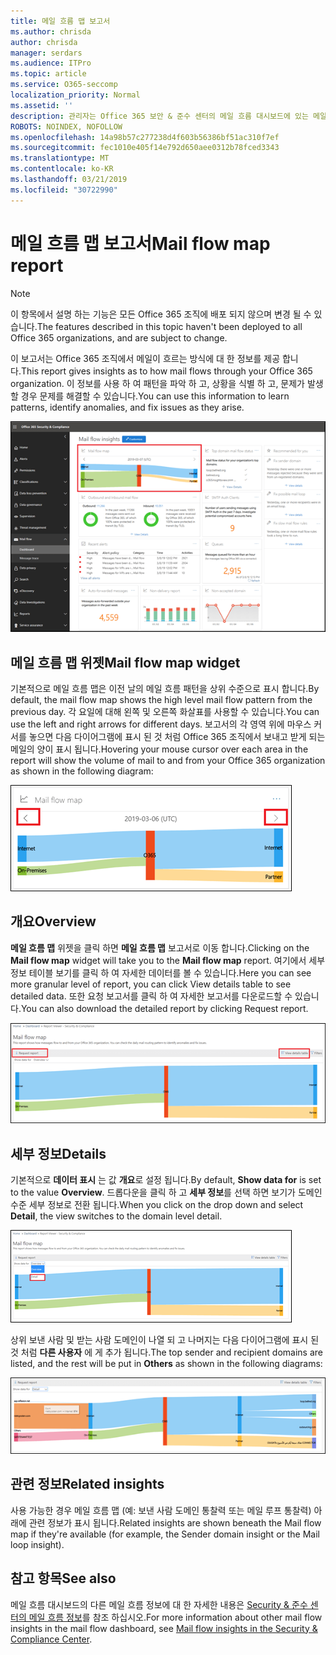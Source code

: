 ```yaml
---
title: 메일 흐름 맵 보고서
ms.author: chrisda
author: chrisda
manager: serdars
ms.audience: ITPro
ms.topic: article
ms.service: O365-seccomp
localization_priority: Normal
ms.assetid: ''
description: 관리자는 Office 365 보안 & 준수 센터의 메일 흐름 대시보드에 있는 메일 흐름 맵 보고서에 대해 알아볼 수 있습니다.
ROBOTS: NOINDEX, NOFOLLOW
ms.openlocfilehash: 14a98b57c277238d4f603b56386bf51ac310f7ef
ms.sourcegitcommit: fec1010e405f14e792d650aee0312b78fced3343
ms.translationtype: MT
ms.contentlocale: ko-KR
ms.lasthandoff: 03/21/2019
ms.locfileid: "30722990"
---
```

# <a name="mail-flow-map-report"></a><span data-ttu-id="a7011-103">메일 흐름 맵 보고서</span><span class="sxs-lookup"><span data-stu-id="a7011-103">Mail flow map report</span></span>

> [!NOTE]
> <span data-ttu-id="a7011-104">이 항목에서 설명 하는 기능은 모든 Office 365 조직에 배포 되지 않으며 변경 될 수 있습니다.</span><span class="sxs-lookup"><span data-stu-id="a7011-104">The features described in this topic haven't been deployed to all Office 365 organizations, and are subject to change.</span></span>

<span data-ttu-id="a7011-105">이 보고서는 Office 365 조직에서 메일이 흐르는 방식에 대 한 정보를 제공 합니다.</span><span class="sxs-lookup"><span data-stu-id="a7011-105">This report gives insights as to how mail flows through your Office 365 organization.</span></span> <span data-ttu-id="a7011-106">이 정보를 사용 하 여 패턴을 파악 하 고, 상황을 식별 하 고, 문제가 발생할 경우 문제를 해결할 수 있습니다.</span><span class="sxs-lookup"><span data-stu-id="a7011-106">You can use this information to learn patterns, identify anomalies, and fix issues as they arise.</span></span>

![Office 365 보안 & 준수 센터의 메일 흐름 대시보드의 메일 흐름 맵 보고서](media/mail-flow-map-selected.png)

## <a name="mail-flow-map-widget"></a><span data-ttu-id="a7011-108">메일 흐름 맵 위젯</span><span class="sxs-lookup"><span data-stu-id="a7011-108">Mail flow map widget</span></span>

<span data-ttu-id="a7011-109">기본적으로 메일 흐름 맵은 이전 날의 메일 흐름 패턴을 상위 수준으로 표시 합니다.</span><span class="sxs-lookup"><span data-stu-id="a7011-109">By default, the mail flow map shows the high level mail flow pattern from the previous day.</span></span> <span data-ttu-id="a7011-110">각 요일에 대해 왼쪽 및 오른쪽 화살표를 사용할 수 있습니다.</span><span class="sxs-lookup"><span data-stu-id="a7011-110">You can use the left and right arrows for different days.</span></span> <span data-ttu-id="a7011-111">보고서의 각 영역 위에 마우스 커서를 놓으면 다음 다이어그램에 표시 된 것 처럼 Office 365 조직에서 보내고 받게 되는 메일의 양이 표시 됩니다.</span><span class="sxs-lookup"><span data-stu-id="a7011-111">Hovering your mouse cursor over each area in the report will show the volume of mail to and from your Office 365 organization as shown in the following diagram:</span></span>

![메일 흐름 맵 위젯의 왼쪽 및 오른쪽 화살표](media/mail-flow-map-widget.png)

## <a name="overview"></a><span data-ttu-id="a7011-113">개요</span><span class="sxs-lookup"><span data-stu-id="a7011-113">Overview</span></span>

<span data-ttu-id="a7011-114">**메일 흐름 맵** 위젯을 클릭 하면 **메일 흐름 맵** 보고서로 이동 합니다.</span><span class="sxs-lookup"><span data-stu-id="a7011-114">Clicking on the **Mail flow map** widget will take you to the **Mail flow map** report.</span></span> <span data-ttu-id="a7011-115">여기에서 세부 정보 테이블 보기를 클릭 하 여 자세한 데이터를 볼 수 있습니다.</span><span class="sxs-lookup"><span data-stu-id="a7011-115">Here you can see more granular level of report, you can click View details table to see detailed data.</span></span> <span data-ttu-id="a7011-116">또한 요청 보고서를 클릭 하 여 자세한 보고서를 다운로드할 수 있습니다.</span><span class="sxs-lookup"><span data-stu-id="a7011-116">You can also download the detailed report by clicking Request report.</span></span>

![메일 흐름 맵 보고서의 개요 보기](media/mail-flow-map-overview.png)

## <a name="details"></a><span data-ttu-id="a7011-118">세부 정보</span><span class="sxs-lookup"><span data-stu-id="a7011-118">Details</span></span>

<span data-ttu-id="a7011-119">기본적으로 **데이터 표시** 는 값 **개요**로 설정 됩니다.</span><span class="sxs-lookup"><span data-stu-id="a7011-119">By default, **Show data for** is set to the value **Overview**.</span></span> <span data-ttu-id="a7011-120">드롭다운을 클릭 하 고 **세부 정보**를 선택 하면 보기가 도메인 수준 세부 정보로 전환 됩니다.</span><span class="sxs-lookup"><span data-stu-id="a7011-120">When you click on the drop down and select **Detail**, the view switches to the domain level detail.</span></span>

![메일 흐름 맵 보고서의 개요 보기에 대 한 데이터 표시에서 세부 정보 선택](media/mail-flow-map-select-detail.png)

<span data-ttu-id="a7011-122">상위 보낸 사람 및 받는 사람 도메인이 나열 되 고 나머지는 다음 다이어그램에 표시 된 것 처럼 **다른 사용자** 에 게 추가 됩니다.</span><span class="sxs-lookup"><span data-stu-id="a7011-122">The top sender and recipient domains are listed, and the rest will be put in **Others** as shown in the following diagrams:</span></span>

![메일 흐름 맵 보고서의 세부 정보 보기](media/mail-flow-map-detail.png)

## <a name="related-insights"></a><span data-ttu-id="a7011-124">관련 정보</span><span class="sxs-lookup"><span data-stu-id="a7011-124">Related insights</span></span>

<span data-ttu-id="a7011-125">사용 가능한 경우 메일 흐름 맵 (예: 보낸 사람 도메인 통찰력 또는 메일 루프 통찰력) 아래에 관련 정보가 표시 됩니다.</span><span class="sxs-lookup"><span data-stu-id="a7011-125">Related insights are shown beneath the Mail flow map if they're available (for example, the Sender domain insight or the Mail loop insight).</span></span>

## <a name="see-also"></a><span data-ttu-id="a7011-126">참고 항목</span><span class="sxs-lookup"><span data-stu-id="a7011-126">See also</span></span>

<span data-ttu-id="a7011-127">메일 흐름 대시보드의 다른 메일 흐름 정보에 대 한 자세한 내용은 [Security & 준수 센터의 메일 흐름 정보](mail-flow-insights-v2.md)를 참조 하십시오.</span><span class="sxs-lookup"><span data-stu-id="a7011-127">For more information about other mail flow insights in the mail flow dashboard, see [Mail flow insights in the Security & Compliance Center](mail-flow-insights-v2.md).</span></span>
